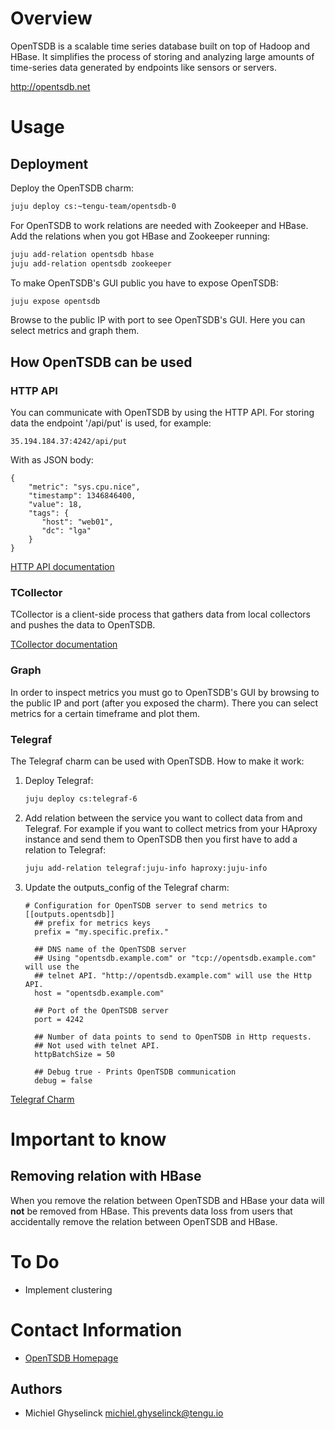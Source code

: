 # Overview

OpenTSDB is a scalable time series database built on top of Hadoop and HBase. It simplifies the process of storing and analyzing large amounts of time-series data generated by endpoints like sensors or servers.

http://opentsdb.net

# Usage

## Deployment

Deploy the OpenTSDB charm:
```sh
juju deploy cs:~tengu-team/opentsdb-0
```
For OpenTSDB to work relations are needed with Zookeeper and HBase. Add the relations
when you got HBase and Zookeeper running:
```sh
juju add-relation opentsdb hbase
juju add-relation opentsdb zookeeper
```
To make OpenTSDB's GUI public you have to expose OpenTSDB:
```sh
juju expose opentsdb
```
Browse to the public IP with port to see OpenTSDB's GUI. Here you can select
metrics and graph them.

## How OpenTSDB can be used

### HTTP API
You can communicate with OpenTSDB by using the HTTP API. For storing data the endpoint '/api/put' is used, for example:
```
35.194.184.37:4242/api/put
```
With as JSON body:
```
{
    "metric": "sys.cpu.nice",
    "timestamp": 1346846400,
    "value": 18,
    "tags": {
       "host": "web01",
       "dc": "lga"
    }
}
```
[HTTP API documentation]

### TCollector

TCollector is a client-side process that gathers data from local collectors and pushes the data to OpenTSDB.

[TCollector documentation]

### Graph

In order to inspect metrics you must go to OpenTSDB's GUI by browsing to the public
IP and port (after you exposed the charm). There you can select metrics for a certain
timeframe and plot them.

### Telegraf

The Telegraf charm can be used with OpenTSDB. How to make it work:
1. Deploy Telegraf:
    ```sh
    juju deploy cs:telegraf-6
    ```
2. Add relation between the service you want to collect data from and Telegraf.
   For example if you want to collect metrics from your HAproxy instance and send
   them to OpenTSDB then you first have to add a relation to Telegraf:

   ```sh
   juju add-relation telegraf:juju-info haproxy:juju-info
   ```
3. Update the outputs_config of the Telegraf charm:
    ```
    # Configuration for OpenTSDB server to send metrics to
    [[outputs.opentsdb]]
      ## prefix for metrics keys
      prefix = "my.specific.prefix."

      ## DNS name of the OpenTSDB server
      ## Using "opentsdb.example.com" or "tcp://opentsdb.example.com" will use the
      ## telnet API. "http://opentsdb.example.com" will use the Http API.
      host = "opentsdb.example.com"

      ## Port of the OpenTSDB server
      port = 4242

      ## Number of data points to send to OpenTSDB in Http requests.
      ## Not used with telnet API.
      httpBatchSize = 50

      ## Debug true - Prints OpenTSDB communication
      debug = false
    ```
[Telegraf Charm]

# Important to know
## Removing relation with HBase
When you remove the relation between OpenTSDB and HBase your data will **not** be removed from HBase. This prevents data loss from users that accidentally remove the relation between OpenTSDB and HBase.

# To Do

- Implement clustering

# Contact Information

- [OpenTSDB Homepage]

## Authors

- Michiel Ghyselinck <michiel.ghyselinck@tengu.io>

[telegraf charm]: https://jujucharms.com/telegraf/6
[opentsdb homepage]: http://opentsdb.net/
[http api documentation]: http://opentsdb.net/docs/build/html/api_http/put.html
[tcollector documentation]: http://opentsdb.net/docs/build/html/user_guide/utilities/tcollector.html
